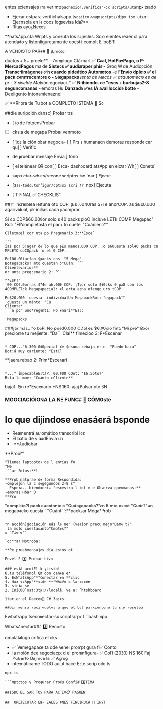 entes
eciensajes rra ver mts` paonexion.verificar-cx scripts/uta `npx tsado
- Ejecar estpara verifichatsapp.ts` ostico-wagnscripts/dipx tsx uta `n- Ejecnsola
 en la coos logsevisa lda?**
- Ritas ayu¿Neces

**hatsApp.cta Wripts y coneuta los scjecles. Solo eientes reaer cl para atendado y listonfiguretamente coestá complt El boER!

A VENDISTO PAR## 🚀 ¡Lmoto

ductos + 5+ proeto** - 7omplogo Ctálmart
✅ **Caal, HotPayPago, o P- MercadPagos** ma de  **Sisteos
✅ audiaraper phis** - Groq W de Audiopción **Transcriimágenes
✅n  cuando pideático Automotos** -e F**Envío dpleto
✅  el pack comfrecempre o - Siegapacks***Venta de Mecos
✅ *átiautomecio es de pr* - 3 nivelde Moto*ón egociaci.."
✅ **Nribiendo. de "escs + burbujas2-8 segundomanas** - emoras Hu **Danzada
✅vs IA aval  loccide botte** - Deeligento Intonamienazne:

✅ **Rhora tie
Tu bot a COMPLETO
ISTEMA 🎉 So

##die auripción dansc] Probar trs
- [ ío de fotoenvProbar 
- [ ] cksta de megapa Probar venmoto
- [ ]de la ción obar negocia- [ ] Prs
s humanaon demorae responde car qu[ ] Verific
- de pruebar mensaje Envia ] fono
- [ el telénear QR con[ ] Esca-  dashboard
atsApp en elctar Wh[ ] Conets`
- sapp.ctar-whats/recone scriptpx tsx `nar ] Ejecut
- [s`ar-todo.tonfigur/cptssx scri tr `npx] Ejecuta

- [ T FINAL ✅ CHECKLIS``

##!"
`ncreíblea iertuna of0 COP. ¡Es .0040ras $7Te ahorCOP.
as $800.000 agarívidual, pk indias cada pacmprar.

Si co COP$60.000or solo s 40 packs ploO incluye LETk COMP Megapac"
Bot: "El?completosta el pack to cuete: "Cuánieno**
```
Clletmpel cor nta po Pregunario 3:**Esce`

``"
ías por 5!agar de lo que pEs menos.000 COP. ¡o $60uesta sol40 packs cn MPLETO coCOpack ro el 0 COP.

Pe100.00tarían $packs cos: "5 Mega"
Botegapacks? mto cuestan 5"Cuán: ```
Clientevarios**
or unta pregcenario 2: P``

**EsP!"
`00 CO0.0orras $74e ah.000 COP. ¡Tpor solo $60cks 0 paO con los 4COMPLETck Megapapecial: el erta esna ofengo uro tCOP.

Pe$20.000  cuesta  individualUn MegapackBot: "egapack?"
 cuesta un mánto: "Cu
Cliente*
```a por uno*regunt1: Po enari**Esc:

 Megapacks
```

###jar más..."o baP. No pued0.000 COal es $6.00cio fint: "Mi pre"
Boor preciome tu mejiente: "Da```
Clal**
 finrecioo 3: P*Escenari
```

* COP..."6.300.000pecial de $esuna rebaja erte  "Puedo haca"
Bot:á muy cariente: "EstCl
```
**jaera rebao 2: Prim*Escenari
```

*..." impecableEstáP. 00.000 COot: "$6.5oto?"
Bsta la mue: "Cuánto cCliente**
```
baja1: Sin re*Escenario 
*NS 160:
ajaj Pulsar oto BN

### MGOCIACIÓIONA LA NE FUNC# 🎯 CÓMOste

# lo que dijindose enasáerá bsponde
- Reamentrá automático transcribi loz
- El botio de v audEnvía un
- :**Audiobar 

**Proo?"
```o de pian del curss imágenes?"
"Tienea laptoptos de l envías fo
"Me
```ar Fotos:**l

**Prob naturae de forma Respondidad
-omplejún la c segegundos 2-8 s"
- Espera...biendocri✍️ "esuestra l bot m e Observa queumanas:**
-emoras Hbar D
**Pro
```
"completo?l pack  euestanto c
"Cuáegapacks?"an 5 mto cuest
"Cuán?"un megapacko cuesta `
"Cuánt
``:**packsar Mega*Prob
```

*n acción)gociación eás la ne" (verior precu mejo"Dame t?"
 la moto cuestauánto"Cmotos?"
s "Tiene``

`o:**ar Motroba:

**Pe pruebmensajes día estos ot

Envel B 4️⃣ Probar tivo

### está acotEl b ¡Listo! 
6.tu teléfonol QR con canea e*
5. EsWhatsApp"*"Conectar en **clic 
4. Haz tsApp"**ción **"WhaVe a la secón
3. sicia se
2. Ini000`ost:3tp://localh. Ve a: `htshboard

1tar en el Daecon️⃣ C# 3ajes.

##bir mensa reci vuelva a que el bot parxióncone la sto resetea
```

Ewhatsapp.tseconectar-sx scripts/rpx t```bash
npp

 WhatsAnectar### 2️⃣ Recoeto

omplatálogo crifica el cks
- ✅ Vemegapace ta dde venel prompt gura fi✅ Conto
-  la moión dee negociacpt d el promnfigura- ✅ CoI1 (2020)
 NS 160 Faj Pulsarto Bajmoa la ✅ Agreg
- nte:máticame TODO autot hace
Este scrip
odo.ts
```configurar-tipts/sx scrbash
npx ts

```mptctos y Progurar Produ Confi# 1️⃣TEMA

##ISDO EL SAR TOS PARA ACTIV📋 PASOEN

##  ORDJECUTAR EN- EALES ONES FINCIRUC# 🎯 INST
